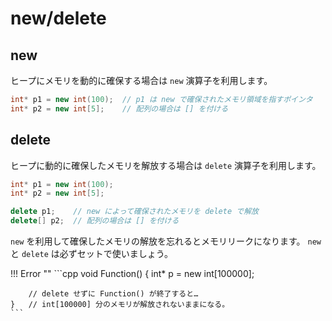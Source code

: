 # new/delete

## new

ヒープにメモリを動的に確保する場合は `new` 演算子を利用します。

```cpp
int* p1 = new int(100);  // p1 は new で確保されたメモリ領域を指すポインタ
int* p2 = new int[5];    // 配列の場合は [] を付ける
```

## delete

ヒープに動的に確保したメモリを解放する場合は `delete` 演算子を利用します。

```cpp
int* p1 = new int(100);
int* p2 = new int[5];

delete p1;    // new によって確保されたメモリを delete で解放
delete[] p2;  // 配列の場合は [] を付ける
```

`new` を利用して確保したメモリの解放を忘れるとメモリリークになります。 `new` と `delete` は必ずセットで使いましょう。

!!! Error ""
    ```cpp
    void Function() {
        int* p = new int[100000];

        // delete せずに Function() が終了すると…
    }   // int[100000] 分のメモリが解放されないままになる。
    ```